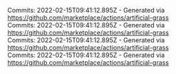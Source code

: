 Commits: 2022-02-15T09:41:12.895Z - Generated via https://github.com/marketplace/actions/artificial-grass
<br>
Commits: 2022-02-15T09:41:12.895Z - Generated via https://github.com/marketplace/actions/artificial-grass
<br>
Commits: 2022-02-15T09:41:12.895Z - Generated via https://github.com/marketplace/actions/artificial-grass
<br>
Commits: 2022-02-15T09:41:12.895Z - Generated via https://github.com/marketplace/actions/artificial-grass
<br>
